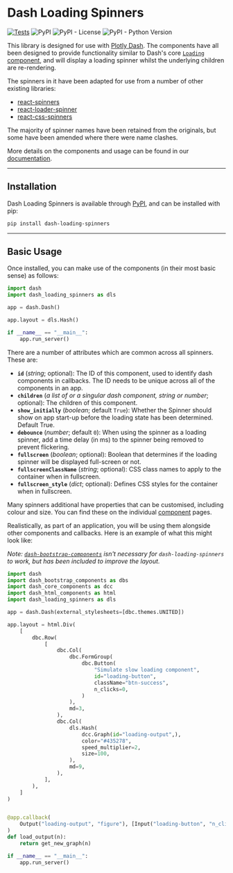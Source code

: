 # Dash Loading Spinners

[![Tests](https://github.com/glsdown/dash-loading-spinners/actions/workflows/test.yml/badge.svg)](https://github.com/glsdown/dash-loading-spinners/actions/workflows/test.yml)
![PyPI](https://img.shields.io/pypi/v/dash-loading-spinners)
![PyPI - License](https://img.shields.io/pypi/l/dash-loading-spinners)
![PyPI - Python Version](https://img.shields.io/pypi/pyversions/dash-loading-spinners)


This library is designed for use with [Plotly Dash](https://plotly.com). The components have all been
designed to provide functionality similar to Dash's core 
[`Loading` component](https://dash.plotly.com/dash-core-components/loading),
and will display a loading spinner whilst the underlying children are re-rendering.

The spinners in it have been adapted for use from a number of other existing
libraries:

- [react-spinners](https://github.com/davidhu2000/react-spinners)
- [react-loader-spinner](https://github.com/mhnpd/react-loader-spinner)
- [react-css-spinners](https://github.com/alex996/react-css-spinners)

The majority of spinner names have been retained from the originals, but some have 
been amended where there were name clashes.

More details on the components and usage can be found in our [documentation](https://dash-loading-spinners.herokuapp.com/).

---
## Installation

Dash Loading Spinners is available through 
[PyPI](https://pypi.org/project/dash-loading-spinners/), and can be installed with pip:

```bash
pip install dash-loading-spinners
```

---
## Basic Usage

Once installed, you can make use of the components (in their most basic sense) as follows:

```python
import dash
import dash_loading_spinners as dls

app = dash.Dash()

app.layout = dls.Hash()

if __name__ == "__main__":
    app.run_server()
```

There are a number of attributes which are common across all spinners. These are:

- **`id`** (*string*; optional):
    The ID of this component, used to identify dash components in
    callbacks. The ID needs to be unique across all of the components
    in an app. 
- **`children`** (*a list of or a singular dash component, string or number*; optional):
    The children of this component.
- **`show_initially`** (*boolean*; default `True`):
    Whether the Spinner should show on app start-up before the loading
    state has been determined. Default True.
- **`debounce`** (*number*; default `0`):
    When using the spinner as a loading spinner, add a time delay (in
    ms) to the spinner being removed to prevent flickering.
- **`fullscreen`** (*boolean*; optional):
    Boolean that determines if the loading spinner will be displayed
    full-screen or not.
- **`fullscreenClassName`** (*string*; optional):
    CSS class names to apply to the container when in fullscreen.
- **`fullscreen_style`** (*dict*; optional):
    Defines CSS styles for the container when in fullscreen.

Many spinners additional have properties that can be customised, including colour and size. You 
can find these on the individual [component](https://dash-loading-spinners.herokuapp.com/examples) pages. 

Realistically, as part of an application, you will be using them alongside other components and 
callbacks. Here is an example of what this might look like:

_Note: 
[`dash-bootstrap-components`](https://github.com/facultyai/dash-bootstrap-components) 
isn't necessary for `dash-loading-spinners` to work, but has been included
to improve the layout._

```python
import dash
import dash_bootstrap_components as dbs
import dash_core_components as dcc
import dash_html_components as html
import dash_loading_spinners as dls

app = dash.Dash(external_stylesheets=[dbc.themes.UNITED])

app.layout = html.Div(
    [
        dbc.Row(
            [
                dbc.Col(
                    dbc.FormGroup(
                        dbc.Button(
                            "Simulate slow loading component",
                            id="loading-button",
                            className="btn-success",
                            n_clicks=0,
                        )
                    ),
                    md=3,
                ),
                dbc.Col(
                    dls.Hash(
                        dcc.Graph(id="loading-output",),
                        color="#435278",
                        speed_multiplier=2,
                        size=100,
                    ),
                    md=9,
                ),
            ],
        ),
    ]
)


@app.callback(
    Output("loading-output", "figure"), [Input("loading-button", "n_clicks")],
)
def load_output(n):
    return get_new_graph(n)

if __name__ == "__main__":
    app.run_server()

```